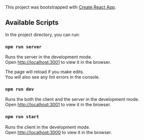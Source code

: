 This project was bootstrapped with [Create React App](https://github.com/facebook/create-react-app).

## Available Scripts

In the project directory, you can run:

### `npm run server`

Runs the server in the development mode.<br>
Open [http://localhost:3001](http://localhost:3001) to view it in the browser.

The page will reload if you make edits.<br>
You will also see any lint errors in the console.

### `npm run dev`
Runs the both the client and the server in the development mode.<br>
Open [http://localhost:3001](http://localhost:3000) to view it in the browser.


### `npm run start `
Runs the client in the development mode.<br>
Open [http://localhost:3000](http://localhost:3001) to view it in the browser.
